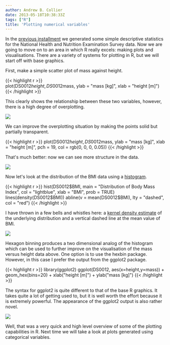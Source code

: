 ```yaml
---
author: Andrew B. Collier
date: 2013-05-18T10:38:33Z
tags: ["R"]
title: 'Plotting numerical variables'
---
```


In the [previous installment](http://www.exegetic.biz/blog/2013/05/introducing-r-descriptive-statistics/) we generated some simple descriptive statistics for the National Health and Nutrition Examination Survey data. Now we are going to move on to an area in which R really excels: making plots and visualisations. <!--more--> There are a variety of systems for plotting in R, but we will start off with base graphics.

First, make a simple scatter plot of mass against height.

{{< highlight r >}}  
plot(DS0012$height, DS0012$mass, ylab = "mass [kg]", xlab = "height [m]")
{{< /highlight >}}

This clearly shows the relationship between these two variables, however, there is a high degree of overplotting.

<img src="/img/2013/05/mass-height.png">

We can improve the overplotting situation by making the points solid but partially transparent.

{{< highlight r >}}
plot(DS0012$height, DS0012$mass, ylab = "mass [kg]", xlab = "height [m]",
pch = 19, col = rgb(0, 0, 0, 0.05))
{{< /highlight >}}

That's much better: now we can see more structure in the data.

<img src="/img/2013/05/mass-height-alpha.png">

Now let's look at the distribution of the BMI data using a [histogram](http://en.wikipedia.org/wiki/Histogram).

{{< highlight r >}}
hist(DS0012$BMI, main = "Distribution of Body Mass Index", col = "lightblue",
xlab = "BMI", prob = TRUE)
lines(density(DS0012$BMI))
abline(v = mean(DS0012$BMI), lty = "dashed", col = "red")
{{< /highlight >}}

I have thrown in a few bells and whistles here: a [kernel density estimate](http://en.wikipedia.org/wiki/Kernel_density_estimation) of the underlying distribution and a vertical dashed line at the mean value of BMI.

<img src="/img/2013/05/histogram-bmi.png">

Hexagon binning produces a two dimensional analog of the histogram which can be used to further improve on the visualisation of the mass versus height data above. One option is to use the hexbin package. However, in this case I prefer the output from the ggplot2 package.

{{< highlight r >}}
library(ggplot2)
ggplot(DS0012, aes(x=height,y=mass)) + geom_hex(bins=20) + xlab("height [m]") +
ylab("mass [kg]")
{{< /highlight >}}

The syntax for ggplot2 is quite different to that of the base R graphics. It takes quite a lot of getting used to, but it is well worth the effort because it is extremely powerful. The appearance of the ggplot2 output is also rather novel.

<img src="/img/2013/05/hexbin-mass-height.png">

Well, that was a very quick and high level overview of some of the plotting capabilities in R. Next time we will take a look at plots generated using categorical variables.
